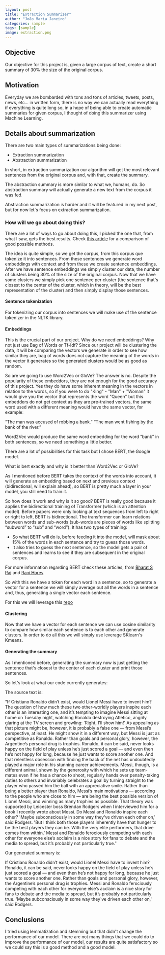 ```yaml
---
layout: post
title: "Extraction Summarizer"
author: "João Maria Janeiro"
categories: sample
tags: [sample]
image: extraction.png
---
```


## Objective
Our objective for this project is, given a large corpus of text, create a short summary of 30% the size of the original corpus.

## Motivation
Everyday we are bombarded with tons and tons of articles, tweets, posts, news, etc... in written form, there is no way we can actually read everything if everything is quite long so, in a hope of being able to create automatic summaries for given corpus, I thought of doing this summarizer using Machine Learning.

## Details about summarization
There are two main types of summarizations being done:
* Extraction summarization
* Abstraction summarization

In short, in extraction summarization our algorithm will get the most relevant sentences from the original corpus and, with that, create the summary.

The abstraction summary is more similar to what we, humans, do. So abstraction summary will actually generate a new text from the corpus it was fed.

Abstraction summarization is harder and it will be featured in my next post, but for now let's focus on extraction summarization.

### How will we go about doing this?
There are a lot of ways to go about doing this, I picked the one that, from what I saw, gets the best results. Check [this article](https://towardsdatascience.com/comparing-text-summarization-techniques-d1e2e465584e) for a comparison of good possible methods.

The idea is quite simple, so we get the corpus, from this corpus que tokenize it into sentences. From these sentences we generate word embeddings with context and from these we create sentence embeddings. After we have sentence embeddings we simply cluster our data, the number of clusters being 30% of the size of the original corpus. Now that we have some clusters we simply pick one sentence per cluster (the sentence that's closest to the center of the cluster, which in theory, will be the best representation of the cluster) and then simply display those sentences.

#### Sentence tokenization
For tokenizing our corpus into sentences we will make use of the sentence tokenizer in the NLTK library.

#### Embeddings
This is the crucial part of our project. Why do we need embeddings? Why not just use Bag of Words or Tf-Idf? Since our project will be clustering the data, it will be comparing the vectors we generate in order to see how similar they are, bag of words does not capture the meaning of the words in the vector it generates so the generated clusters would be as good as random. 

So are we going to use Word2Vec or GloVe? The answer is no. Despite the popularity of these embeddors, they are not enough for the good accuracy of this project. Yes they do have some inherent meaning in the vectors in relation to the words, so if you were to do "King" - "Man" + "Woman" it would give you the vector that represents the word "Queen" but this embeddors do not get context as they are pre-trained vectors, the same word used with a different meaning would have the same vector, for example:

“The man was accused of robbing a bank.” “The man went fishing by the bank of the river.”

Word2Vec would produce the same word embedding for the word “bank” in both sentences, so we need something a little better.

There are a lot of possibilities for this task but I chose BERT, the Google model.

What is bert exactly and why is it better than Word2Vec or GloVe?

As I mentioned before BERT takes the context of the words into account, it will generate an embedding based on next and previous context (bidirectional, will explain ahead), so BERT is pretty much a layer in your model, you still need to train it.

So how does it work and why is it so good? BERT is really good because it applies the bidirectional training of Transformer (which is an attention model). Before papers were only looking at text sequences from left to right or right to left, BERT is bidirectional. The transformer can learn relations between words and sub-words (sub-words are pieces of words like splitting “subword” to “sub” and “word”). It has two types of training:
* So what BERT will do is, before feeding it into the model, will mask about 15% of the words in each sentence and try to guess those words. 
* It also tries to guess the next sentence, so the model gets a pair of sentences and learns to see if they are subsequent in the original corpus. 

For more information regarding BERT check these articles, from [Bharat S Raj](https://towardsdatascience.com/understanding-bert-is-it-a-game-changer-in-nlp-7cca943cf3ad) and [Rani Horev](https://towardsdatascience.com/bert-explained-state-of-the-art-language-model-for-nlp-f8b21a9b6270).

So with this we have a token for each word in a sentence, so to generate a vector for a sentence we will simply average out all the words in a sentence and, thus, generating a single vector each sentence.

For this we will leverage this [repo](https://github.com/imgarylai/bert-embedding)

#### Clustering

Now that we have a vector for each sentence we can use cosine similarity to compare how similar each sentence is to each other and generate clusters. In order to do all this we will simply use leverage SKlearn's Kmeans.

#### Generating the summary
As I mentioned before, generating the summary now is just getting the sentence that's closest to the center of each cluster and print those sentences.


So let's look at what our code currently generates:

The source text is:

"If Cristiano Ronaldo didn’t exist, would Lionel Messi have to invent him? The question of how much these two other-worldly players inspire each other is an interesting one, and it’s tempting to imagine Messi sitting at home on Tuesday night, watching Ronaldo destroying Atletico, angrily glaring at the TV screen and growling: 'Right, I’ll show him!' As appealing as that picture might be, however, it is probably a false one — from Messi’s perspective, at least. He might show it in a different way, but Messi is just as competitive as Ronaldo. Rather than goals and personal glory, however, the Argentine’s personal drug is trophies. Ronaldo, it can be said, never looks happy on the field of play unless he’s just scored a goal — and even then he’s not happy for long, because he just wants to score another one. And that relentless obsession with finding the back of the net has undoubtedly played a major role in his stunning career achievements. Messi, though, is a different animal, shown by the generosity with which he sets up team-mates even if he has a chance to shoot, regularly hands over penalty-taking duties to others and invariably celebrates a goal by turning straight to the player who passed him the ball with an appreciative smile. Rather than being a better player than Ronaldo, Messi’s main motivations — according to the people who are close to him — are being the best possible version of Lionel Messi, and winning as many trophies as possible. That theory was supported by Leicester boss Brendan Rodgers when I interviewed him for a book I recently wrote about Messi. Do Messi and Ronaldo inspire each other? 'Maybe subconsciously in some way they\'ve driven each other on,' said Rodgers. 'But I think both those players inherently have that hunger to be the best players they can be. With the very elite performers, that drive comes from within.' Messi and Ronaldo ferociously competing with each other for everyone else’s acclaim is a nice story for fans to debate and the media to spread, but it’s probably not particularly true."

Our generated summary is:

If Cristiano Ronaldo didn’t exist, would Lionel Messi have to invent him? Ronaldo, it can be said, never looks happy on the field of play unless he’s just scored a goal — and even then he’s not happy for long, because he just wants to score another one. Rather than goals and personal glory, however, the Argentine’s personal drug is trophies. Messi and Ronaldo ferociously competing with each other for everyone else’s acclaim is a nice story for fans to debate and the media to spread, but it’s probably not particularly true. 'Maybe subconsciously in some way they've driven each other on,' said Rodgers.

## Conclusions

I tried using lemmatization and stemming but that didn't change the performance of our model. There are not many things that we could do to improve the performance of our model, our results are quite satisfactory so we could say this is a good method and a good model.
